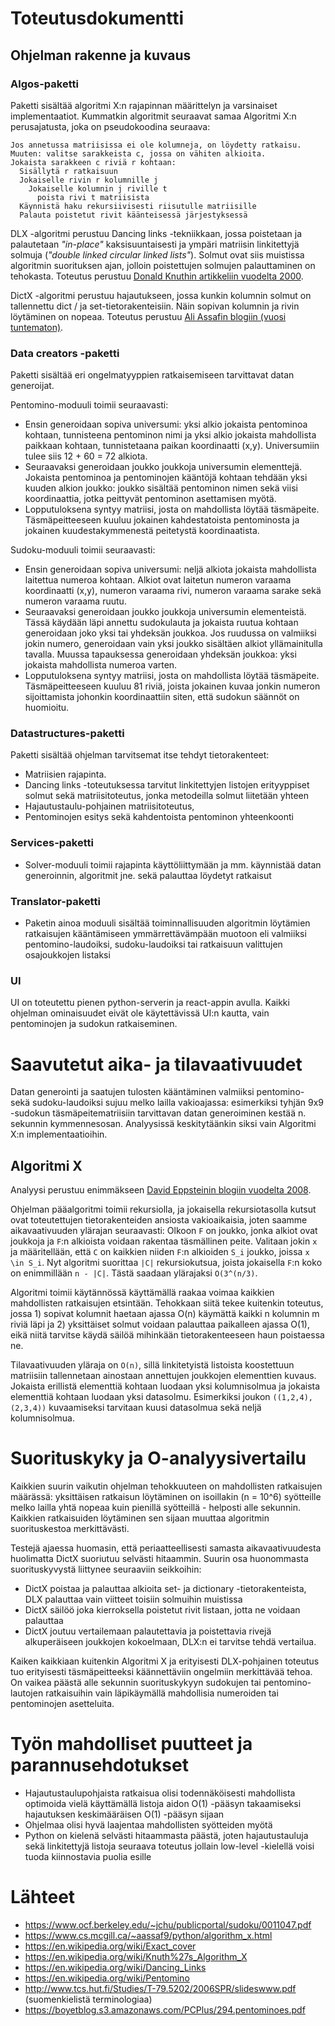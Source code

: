 # Toteutusdokumentti


## Ohjelman rakenne ja kuvaus 

### Algos-paketti
Paketti sisältää algoritmi X:n rajapinnan määrittelyn ja varsinaiset implementaatiot. Kummatkin algoritmit seuraavat samaa Algoritmi X:n perusajatusta, 
joka on pseudokoodina seuraava:
```
Jos annetussa matriisissa ei ole kolumneja, on löydetty ratkaisu.
Muuten: valitse sarakkeista c, jossa on vähiten alkioita.
Jokaista sarakkeen c riviä r kohtaan:
  Sisällytä r ratkaisuun
  Jokaiselle rivin r kolumnille j
    Jokaiselle kolumnin j riville t
      poista rivi t matriisista
  Käynnistä haku rekursiivisesti riisutulle matriisille
  Palauta poistetut rivit käänteisessä järjestyksessä
```

DLX -algoritmi perustuu Dancing links -tekniikkaan, jossa poistetaan ja palautetaan *"in-place"* kaksisuuntaisesti ja ympäri matriisin linkitettyjä solmuja 
(*"double linked circular linked lists"*). Solmut ovat siis muistissa algoritmin suorituksen ajan, jolloin poistettujen solmujen palauttaminen on tehokasta. 
Toteutus perustuu [Donald Knuthin artikkeliin vuodelta 2000](https://www.ocf.berkeley.edu/~jchu/publicportal/sudoku/0011047.pdf).

DictX -algoritmi perustuu hajautukseen, jossa kunkin kolumnin solmut on tallennettu dict / ja set-tietorakenteisiin. Näin sopivan kolumnin ja rivin löytäminen on nopeaa. 
Toteutus perustuu [Ali Assafin blogiin (vuosi tuntematon)](https://www.cs.mcgill.ca/~aassaf9/python/algorithm_x.html).

### Data creators -paketti
Paketti sisältää eri ongelmatyyppien ratkaisemiseen tarvittavat datan generoijat. 

Pentomino-moduuli toimii seuraavasti:
-  Ensin generoidaan sopiva universumi: yksi alkio jokaista pentominoa kohtaan, tunnisteena pentominon nimi ja yksi alkio jokaista mahdollista paikkaan kohtaan, tunnistetaana
paikan koordinaatti (x,y). Universumiin tulee siis 12 + 60 = 72 alkiota.
-  Seuraavaksi generoidaan joukko joukkoja universumin elementtejä. Jokaista pentominoa ja pentominojen kääntöjä kohtaan tehdään yksi kuuden alkion joukko: joukko sisältää 
   pentominon nimen sekä viisi koordinaattia, jotka peittyvät pentominon asettamisen myötä.
- Lopputuloksena syntyy matriisi, josta on mahdollista löytää täsmäpeite. Täsmäpeitteeseen kuuluu jokainen kahdestatoista pentominosta ja jokainen kuudestakymmenestä 
  peitetystä koordinaatista.
  
Sudoku-moduuli toimii seuraavasti:
- Ensin generoidaan sopiva universumi: neljä alkiota jokaista mahdollista laitettua numeroa kohtaan. Alkiot ovat laitetun numeron varaama koordinaatti (x,y), numeron varaama
  rivi, numeron varaama sarake sekä numeron varaama ruutu.
- Seuraavaksi generoidaan joukko joukkoja universumin elementeistä. Tässä käydään läpi annettu sudokulauta ja jokaista ruutua kohtaan generoidaan joko yksi tai yhdeksän joukkoa.
  Jos ruudussa on valmiiksi jokin numero, generoidaan vain yksi joukko sisältäen alkiot yllämainitulla tavalla. Muussa tapauksessa generoidaan yhdeksän joukkoa: yksi jokaista 
  mahdollista numeroa varten.
- Lopputuloksena syntyy matriisi, josta on mahdollista löytää täsmäpeite. Täsmäpeitteeseen kuuluu 81 riviä, joista jokainen kuvaa jonkin numeron sijoittamista johonkin 
  koordinaattiin siten, että sudokun säännöt on huomioitu.
 
### Datastructures-paketti 
Paketti sisältää ohjelman tarvitsemat itse tehdyt tietorakenteet:
- Matriisien rajapinta.
- Dancing links -toteutuksessa tarvitut linkitettyjen listojen erityyppiset solmut sekä matriisitoteutus, jonka metodeilla solmut liitetään yhteen
- Hajautustaulu-pohjainen matriisitoteutus, 
- Pentominojen esitys sekä kahdentoista pentominon yhteenkoonti

### Services-paketti
- Solver-moduuli toimii rajapinta käyttöliittymään ja mm. käynnistää datan generoinnin, algoritmit jne. sekä palauttaa löydetyt ratkaisut

### Translator-paketti
- Paketin ainoa moduuli sisältää toiminnallisuuden algoritmin löytämien ratkaisujen kääntämiseen ymmärrettävämpään muotoon eli valmiiksi pentomino-laudoiksi, sudoku-laudoiksi
tai ratkaisuun valittujen osajoukkojen listaksi
  
### UI
UI on toteutettu pienen python-serverin ja react-appin avulla. Kaikki ohjelman ominaisuudet eivät ole käytettävissä UI:n kautta, vain pentominojen ja sudokun ratkaiseminen.

# Saavutetut aika- ja tilavaativuudet

Datan generointi ja saatujen tulosten kääntäminen valmiiksi pentomino- sekä sudoku-laudoiksi sujuu melko lailla vakioajassa: 
esimerkiksi tyhjän 9x9 -sudokun täsmäpeitematriisiin tarvittavan datan generoiminen kestää n. sekunnin kymmennesosan. 
Analyysissä keskitytäänkin siksi vain Algoritmi X:n implementaatioihin.

## Algoritmi X

Analyysi perustuu enimmäkseen [David Eppsteinin blogiin vuodelta 2008](https://11011110.github.io/blog/2008/01/10/analyzing-algorithm-x.html).

Ohjelman pääalgoritmi toimii rekursiolla, ja jokaisella rekursiotasolla kutsut ovat toteutettujen tietorakenteiden ansiosta vakioaikaisia, 
joten saamme aikavaativuuden ylärajan seuraavasti: Olkoon `F` on joukko, jonka alkiot ovat joukkoja ja `F`:n alkioista voidaan rakentaa täsmällinen peite. 
Valitaan jokin `x` ja määritellään, että `C` on kaikkien niiden `F`:n alkioiden `S_i` joukko, joissa `x \in S_i`. 
Nyt algoritmi suorittaa `|C|` rekursiokutsua, joista jokaisella `F`:n koko on enimmillään `n - |C|`. Tästä saadaan ylärajaksi `O(3^(n/3)`.

Algoritmi toimii käytännössä käyttämällä raakaa voimaa kaikkien mahdollisten ratkaisujen etsintään. Tehokkaan siitä tekee kuitenkin
toteutus, jossa 1) sopivat kolumnit haetaan ajassa O(n) käymättä kaikki n kolumnin m riviä läpi ja 2) yksittäiset solmut voidaan 
palauttaa paikalleen ajassa O(1), eikä niitä tarvitse käydä säilöä mihinkään tietorakenteeseen haun poistaessa ne.

Tilavaativuuden yläraja on `O(n)`, sillä linkitetyistä listoista koostettuun matriisiin tallennetaan ainostaan annettujen joukkojen elementtien kuvaus. Jokaista erillistä elementtiä kohtaan luodaan yksi kolumnisolmua ja jokaista elementtiä kohtaan luodaan yksi datasolmu. Esimerkiksi joukon `((1,2,4), (2,3,4))` kuvaamiseksi tarvitaan kuusi datasolmua sekä neljä kolumnisolmua.

# Suorituskyky ja O-analyysivertailu

Kaikkien suurin vaikutin ohjelman tehokkuuteen on mahdollisten ratkaisujen määrässä: yksittäisen ratkaisun löytäminen on isoillakin
(n = 10^6) syötteille melko lailla yhtä nopeaa kuin pienillä syötteillä - helposti alle sekunnin. Kaikkien ratkaisuiden löytäminen 
sen sijaan muuttaa algoritmin suorituskestoa merkittävästi. 

Testejä ajaessa huomasin, että periaatteellisesti samasta aikavaativuudesta huolimatta DictX suoriutuu selvästi hitaammin. Suurin osa huonommasta
suorituskyvystä liittynee seuraaviin seikkoihin:
- DictX poistaa ja palauttaa alkioita set- ja dictionary -tietorakenteista, DLX palauttaa vain viitteet toisiin solmuihin muistissa
- DictX säilöö joka kierroksella poistetut rivit listaan, jotta ne voidaan palauttaa
- DictX joutuu vertailemaan palautettavia ja poistettavia rivejä alkuperäiseen joukkojen kokoelmaan, DLX:n ei tarvitse tehdä vertailua.

Kaiken kaikkiaan kuitenkin Algoritmi X ja erityisesti DLX-pohjainen toteutus tuo erityisesti täsmäpeitteeksi käännettäviin 
ongelmiin merkittävää tehoa. On vaikea päästä alle sekunnin suorituskykyyn sudokujen tai pentomino-lautojen ratkaisuihin
vain läpikäymällä mahdollisia numeroiden tai pentominojen asetteluita.

# Työn mahdolliset puutteet ja parannusehdotukset

- Hajautustaulupohjaista ratkaisua olisi todennäköisesti mahdollista optimoida vielä käyttämällä listoja aidon O(1) -pääsyn takaamiseksi hajautuksen keskimääräisen O(1) -pääsyn 
  sijaan
- Ohjelmaa olisi hyvä laajentaa mahdollisten syötteiden myötä
- Python on kielenä selvästi hitaammasta päästä, joten hajautustauluja sekä linkitettyjä listoja seuraava toteutus jollain low-level -kielellä voisi tuoda kiinnostavia 
  puolia esille

# Lähteet
- https://www.ocf.berkeley.edu/~jchu/publicportal/sudoku/0011047.pdf
- https://www.cs.mcgill.ca/~aassaf9/python/algorithm_x.html
- https://en.wikipedia.org/wiki/Exact_cover
- https://en.wikipedia.org/wiki/Knuth%27s_Algorithm_X
- https://en.wikipedia.org/wiki/Dancing_Links
- https://en.wikipedia.org/wiki/Pentomino
- http://www.tcs.hut.fi/Studies/T-79.5202/2006SPR/slideswww.pdf (suomenkielistä terminologiaa)
- https://boyetblog.s3.amazonaws.com/PCPlus/294.pentominoes.pdf